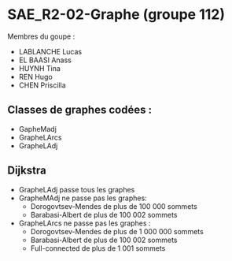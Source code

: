 # SAE_R2-02-Graphe (groupe 112)

Membres du goupe : 
- LABLANCHE Lucas
- EL BAASI Anass
- HUYNH Tina
- REN Hugo
- CHEN Priscilla


Classes de graphes codées : 
-
- GapheMadj
- GrapheLArcs
- GrapheLAdj



Dijkstra
-
- GrapheLAdj passe tous les graphes
- GrapheMAdj ne passe pas les graphes:
  - Dorogovtsev-Mendes de plus de 100 000 sommets
  - Barabasi-Albert de plus de 100 002 sommets
- GrapheLArcs ne passe pas les graphes :
  - Dorogovtsev-Mendes de plus de 1 000 000 sommets
  - Barabasi-Albert de plus de 100 002 sommets
  - Full-connected de plus de 1 001 sommets
